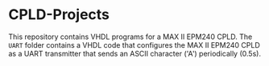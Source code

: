 # CPLD-Projects 

This repository contains VHDL programs for a MAX II EPM240 CPLD. The ``UART`` folder contains a VHDL code that configures the MAX II EPM240 CPLD as a UART transmitter that sends an ASCII character ('A') periodically (0.5s).

